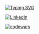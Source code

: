 [![Typing SVG](https://readme-typing-svg.herokuapp.com?font=Saira+Condensed&weight=3000&size=22&pause=1000&color=1DBCF7&background=ACFF3200&multiline=true&width=800&height=100&lines=Hi++there;My+name+is+Konstantin;I'm++QA+Automation+Engineer;(%5E-%5E))](https://git.io/typing-svg)


<a href="[https://www.linkedin.com/in/yurkevichk/]">
	<img src="https://img.shields.io/badge/LinkedIn-blue?style=for-the-badge&logo=linkedin&logoColor=white" alt="LinkedIn"/>
</a>

[![codewars](https://www.codewars.com/users/KonstantsinYurkevich/badges/micro)](https://www.codewars.com/users/KonstantsinYurkevich) 

<!--
**KonstantsinYurkevich/KonstantsinYurkevich** is a ✨ _special_ ✨ repository because its `README.md` (this file) appears on your GitHub profile.

Here are some ideas to get you started:

- 🔭 I’m currently working on ...
- 🌱 I’m currently learning ...
- 👯 I’m looking to collaborate on ...
- 🤔 I’m looking for help with ...
- 💬 Ask me about ...
- 📫 How to reach me: ...
- 😄 Pronouns: ...
- ⚡ Fun fact: ...
-->
